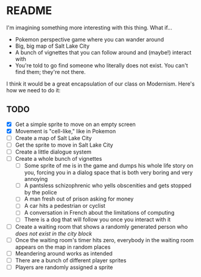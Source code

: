 # README

I'm imagining something more interesting with this thing. What if...

* Pokemon perspective game where you can wander around
* Big, big map of Salt Lake City
* A bunch of vignettes that you can follow around and (maybe!) interact with
* You're told to go find someone who literally does not exist. You can't find them; they're not there.

I think it would be a great encapsulation of our class on Modernism. Here's how we need to do it:

## TODO

- [x] Get a simple sprite to move on an empty screen
- [x] Movement is "cell-like," like in Pokemon
- [ ] Create a map of Salt Lake City
- [ ] Get the sprite to move in Salt Lake City
- [ ] Create a little dialogue system
- [ ] Create a whole bunch of vignettes
	- [ ] Some sprite of me is in the game and dumps his whole life story on you, forcing you in a dialog space that is both very boring and very annoying
	- [ ] A pantsless schizophrenic who yells obscenities and gets stopped by the police
	- [ ] A man fresh out of prison asking for money
	- [ ] A car hits a pedestrian or cyclist
	- [ ] A conversation in French about the limitations of computing
	- [ ] There is a dog that will follow you once you interact with it
- [ ] Create a waiting room that shows a randomly generated person who _does not exist in the city block_
- [ ] Once the waiting room's timer hits zero, everybody in the waiting room appears on the map in random places
- [ ] Meandering around works as intended
- [ ] There are a bunch of different player sprites
- [ ] Players are randomly assigned a sprite